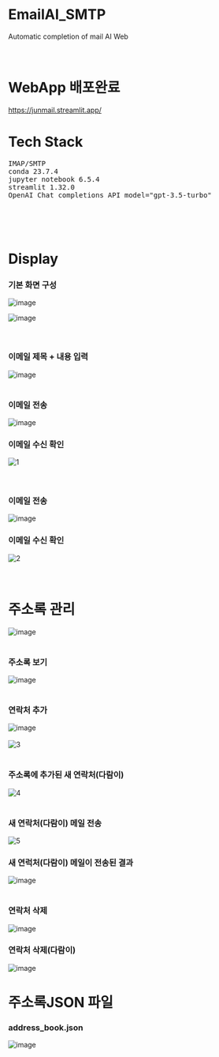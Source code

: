 # EmailAI_SMTP
Automatic completion of mail AI Web
<br>
<br>
<br>

# WebApp 배포완료
https://junmail.streamlit.app/

# Tech Stack
<pre>
IMAP/SMTP
conda 23.7.4
jupyter notebook 6.5.4
streamlit 1.32.0
OpenAI Chat completions API model="gpt-3.5-turbo"
</pre>
<br>
<br>
<br>

# Display
### 기본 화면 구성
![image](https://github.com/dlwnsgur9242/EmailAI_SMTP/assets/90494150/2c53c22d-7616-41d6-804d-64245513b0e7)
<br>

![image](https://github.com/dlwnsgur9242/EmailAI_SMTP/assets/90494150/324193db-199c-4739-a49e-700d98e8d3fc)
<br>
<br>
<br>

### 이메일 제목 + 내용 입력
![image](https://github.com/dlwnsgur9242/EmailAI_SMTP/assets/90494150/fa20581d-2e70-4c7b-91d3-561c49b92763)
<br>
<br>

### 이메일 전송
![image](https://github.com/dlwnsgur9242/EmailAI_SMTP/assets/90494150/92b8e965-4ca2-4d0c-8f18-1a123bc370e3)
<br>
### 이메일 수신 확인
![1](https://github.com/dlwnsgur9242/EmailAI_SMTP/assets/90494150/e3de2cf0-5c03-4231-8937-69703e73ffd4)
<br>
<br>
<br>

### 이메일 전송
![image](https://github.com/dlwnsgur9242/EmailAI_SMTP/assets/90494150/e262b292-bf48-487d-92ae-a914b2e18c97)
<br>

### 이메일 수신 확인
![2](https://github.com/dlwnsgur9242/EmailAI_SMTP/assets/90494150/d8299600-056c-4182-96a7-c5b6973dcc34)
<br>
<br>
<br>

# 주소록 관리
![image](https://github.com/dlwnsgur9242/EmailAI_SMTP/assets/90494150/091aeba8-176c-4b54-884e-f2aa1565e4df)
<br>
<br>

### 주소록 보기
![image](https://github.com/dlwnsgur9242/EmailAI_SMTP/assets/90494150/98e0148a-516f-4631-b360-e9f0e335775f)
<br>
<br>

### 연락처 추가
![image](https://github.com/dlwnsgur9242/EmailAI_SMTP/assets/90494150/eb311dde-1481-406c-9384-8a917c2e9245)
<br>
<br>
![3](https://github.com/dlwnsgur9242/EmailAI_SMTP/assets/90494150/aa4c5e71-487d-41bf-8036-f5a2f6775dd2)
<br>
<br>

### 주소록에 추가된 새 연락처(다람이)
![4](https://github.com/dlwnsgur9242/EmailAI_SMTP/assets/90494150/2da06135-933f-4f44-a2ab-1949c137bdd0)
<br>
<br>

### 새 연락처(다람이) 메일 전송
![5](https://github.com/dlwnsgur9242/EmailAI_SMTP/assets/90494150/c2fc6ef2-49f3-4dfb-8430-214cc402188a)
<br>

### 새 연럭처(다람이) 메일이 전송된 결과
![image](https://github.com/dlwnsgur9242/EmailAI_SMTP/assets/90494150/a14aba61-f4a0-41b6-9478-2e3c909ac8fa)
<br>
<br>

### 연락처 삭제
![image](https://github.com/dlwnsgur9242/EmailAI_SMTP/assets/90494150/087cdd91-17e1-4240-8ec6-394b319b21a0)
<br>

### 연락처 삭제(다람이)
![image](https://github.com/dlwnsgur9242/EmailAI_SMTP/assets/90494150/21531e92-f9ff-4891-b776-70f983ecda0c)


# 주소록JSON 파일
### address_book.json
![image](https://github.com/dlwnsgur9242/EmailAI_SMTP/assets/90494150/51864b4c-c6ed-4b09-a1ba-84fa079a3e34)






